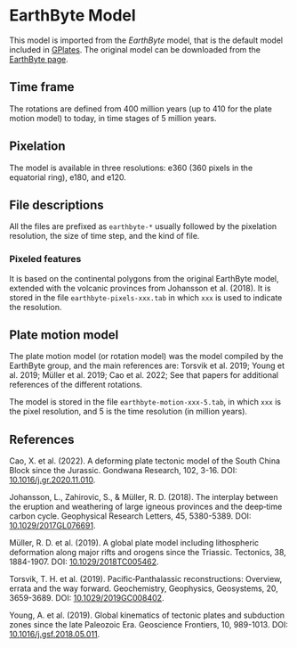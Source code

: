 # EarthByte Model

This model is imported from the *EarthByte* model,
that is the default model included in [GPlates](https://www.gplates.org/).
The original model can be downloaded
from the [EarthByte page](https://www.earthbyte.org/gplates-2-3-software-and-data-sets/).

## Time frame

The rotations are defined from 400 million years
(up to 410 for the plate motion model)
to today,
in time stages of 5 million years.

## Pixelation

The model is available in three resolutions:
e360 (360 pixels in the equatorial ring),
e180,
and e120.

## File descriptions

All the files are prefixed as `earthbyte-*`
usually followed by the pixelation resolution,
the size of time step,
and the kind of file.

### Pixeled features

It is based on the continental polygons
from the original EarthByte model,
extended with the volcanic provinces from Johansson et al. (2018).
It is stored in the file `earthbyte-pixels-xxx.tab`
in which `xxx` is used to indicate the resolution.

## Plate motion model

The plate motion model
(or rotation model)
was the model compiled by the EarthByte group,
and the main references are:
Torsvik et al. 2019;
Young et al. 2019;
Müller et al. 2019;
Cao et al. 2022;
See that papers for additional references of the different rotations.

The model is stored in the file `earthbyte-motion-xxx-5.tab`,
in which `xxx` is the pixel resolution,
and 5 is the time resolution (in million years).

## References

Cao, X. et al.
(2022).
A deforming plate tectonic model of the South China Block since the Jurassic.
Gondwana Research, 102, 3-16.
DOI: [10.1016/j.gr.2020.11.010](https://doi.org/10.1016/j.gr.2020.11.010).

Johansson, L., Zahirovic, S., & Müller, R. D.
(2018).
The interplay between the eruption and weathering of large igneous provinces and the deep‐time carbon cycle.
Geophysical Research Letters, 45, 5380-5389.
DOI: [10.1029/2017GL076691](https://doi.org/10.1029/2017GL076691).

Müller, R. D. et al.
(2019).
A global plate model including lithospheric deformation along major rifts and orogens since the Triassic.
Tectonics, 38, 1884-1907.
DOI: [10.1029/2018TC005462](https://doi.org/10.1029/2018TC005462).

Torsvik, T. H. et al.
(2019).
Pacific‐Panthalassic reconstructions: Overview, errata and the way forward.
Geochemistry, Geophysics, Geosystems, 20, 3659-3689.
DOI: [10.1029/2019GC008402](https://doi.org/10.1029/2019GC008402).

Young, A. et al.
(2019).
Global kinematics of tectonic plates and subduction zones since the late Paleozoic Era. Geoscience Frontiers, 10, 989-1013.
DOI: [10.1016/j.gsf.2018.05.011](https://doi.org/10.1016/j.gsf.2018.05.011).
